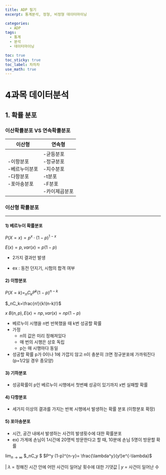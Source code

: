 ```yaml
---
title: ADP 필기
excerpt: 통계분석, 정형, 비정형 데이터마이닝

categories:
  - ADP
tags:
  - 통계
  - 분석
  - 데이터마이닝

toc: true
toc_sticky: true
toc_label: 차차차
use_math: true
---
```


# 4과목 데이터분석
## 1. 확률 분포
### 이산확률분포 VS 연속확률분포

|이산형|연속형|
|----|----|
|-이항분포<br/>-베르누이분포<br/>-다항분포<br/>-포아송분포|-균등분포<br/>-정규분포<br/>-지수분포<br/>-t분포<br/>-F분포<br/>-카이제곱분포|

### 이산형 확률분포
---
#### 1) 베르누이 확률분포

$P(X = x)=p^x\cdot(1-p)^{1-x}$
<br/>

$E(x)=p, var(x)=p(1-p)$

- 2가지 결과만 발생  

- ex : 동전 던지기, 시험의 합격 여부

#### 2) 이항분포

$P(X = k)=_nC_kP^k(1-p)^{n-k}$

$_nC_k=\frac{n!}{k!(n-k)!}$

$x~B(n,p), E(x)=np,   var(x)=np(1-p)$

- 베르누이 시행을 n번 반복했을 때 k번 성공할 확률
- 가정
  - n의 값은 미리 정해져있다
  - 매 번의 시행은 상호 독립
  - p는 매 시행마다 동일
- 성공할 확률 p가 0이나 1에 가깝지 않고 n이 충분히 크면 정규분포에 가까워진다 (p=1/2일 경우 종모양)

#### 3) 기하분포
- 성공확률이 p인 베르누이 시행에서 첫번째 성공이 있기까지 x번 실패할 확률


#### 4) 다항분포
- 세가지 이상의 결과를 가지는 반복 시행에서 발생하는 확률 분포 (이항분포 확장)

#### 5) 포아송분포
- 시간, 공간 내에서 발생하는 사건의 발생횟수에 대한 확률분포
- ex) 가게에 손님이 1시간에 20명씩 방문한다고 할 때, 10분에 손님 5명이 방문할 확률

$\lim_{n \to \infty}$ $_nC_y $ $P^y (1-p)^{n-y}= \frac{\lambda^y}{y!}e^{-\lambda}$

| $\lambda$ = 정해진 시간 안에 어떤 사건이 일어날 횟수에 대한 기댓값
| $y$ = 사건이 일어난 수